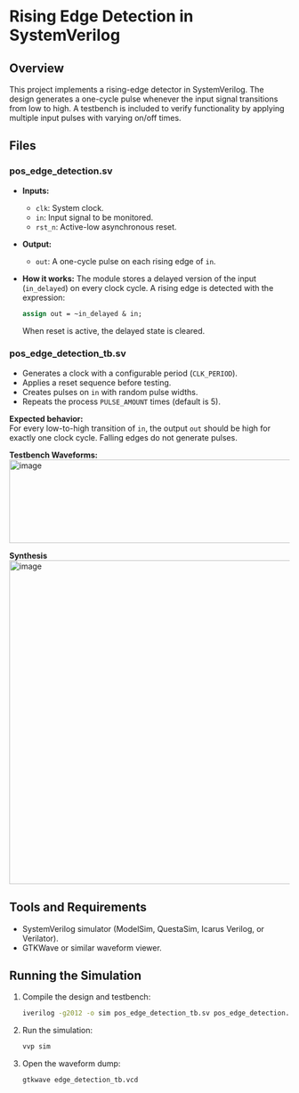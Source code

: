# Rising Edge Detection in SystemVerilog

## Overview
This project implements a rising-edge detector in SystemVerilog. The design generates a one-cycle pulse whenever the input signal transitions from low to high. A testbench is included to verify functionality by applying multiple input pulses with varying on/off times.

## Files

### pos_edge_detection.sv
- **Inputs:**
  - `clk`: System clock.
  - `in`: Input signal to be monitored.
  - `rst_n`: Active-low asynchronous reset.

- **Output:**
  - `out`: A one-cycle pulse on each rising edge of `in`.

- **How it works:**
  The module stores a delayed version of the input (`in_delayed`) on every clock cycle. A rising edge is detected with the expression:
  ```systemverilog
  assign out = ~in_delayed & in;
  ```
  When reset is active, the delayed state is cleared.

### pos_edge_detection_tb.sv
- Generates a clock with a configurable period (`CLK_PERIOD`).
- Applies a reset sequence before testing.
- Creates pulses on `in` with random pulse widths.
- Repeats the process `PULSE_AMOUNT` times (default is 5).

**Expected behavior:**  
For every low-to-high transition of `in`, the output `out` should be high for exactly one clock cycle. Falling edges do not generate pulses.

**Testbench Waveforms:** 
<img width="2048" height="150" alt="image" src="https://github.com/user-attachments/assets/5f36a023-10c4-4741-b493-770c62fe6daf" />

**Synthesis**
<img width="2048" height="582" alt="image" src="https://github.com/user-attachments/assets/f945f7ee-2cb3-4ac3-8633-19e93ee8cf3f" />

## Tools and Requirements
- SystemVerilog simulator (ModelSim, QuestaSim, Icarus Verilog, or Verilator).
- GTKWave or similar waveform viewer.

## Running the Simulation
1. Compile the design and testbench:
   ```bash
   iverilog -g2012 -o sim pos_edge_detection_tb.sv pos_edge_detection.sv
   ```

2. Run the simulation:
   ```bash
   vvp sim
   ```

3. Open the waveform dump:
   ```bash
   gtkwave edge_detection_tb.vcd
   ```

